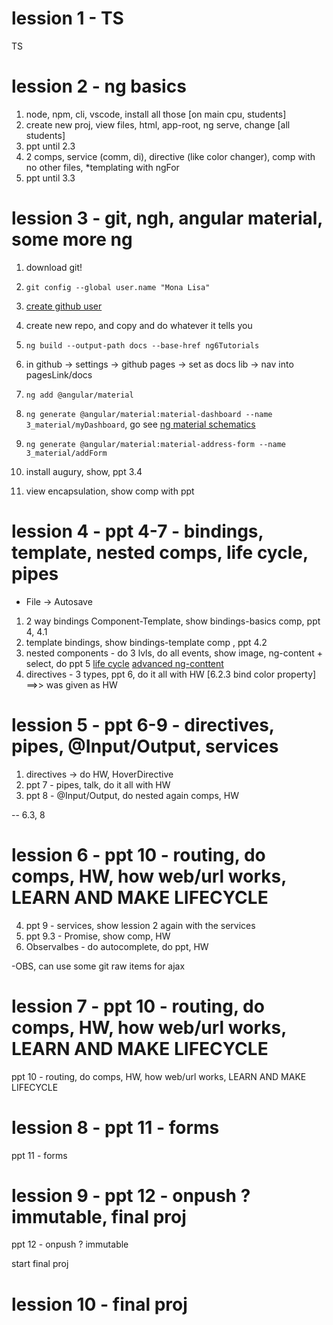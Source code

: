 # lession 1 - TS

TS

# lession 2 - ng basics

1. node, npm, cli, vscode, install all those [on main cpu, students]
2. create new proj, view files, html, app-root, ng serve, change [all students]
3. ppt until 2.3
4. 2 comps, service (comm, di), directive (like color changer), comp with no other files, *templating with ngFor
5. ppt until 3.3

# lession 3 - git, ngh, angular material, some more ng

1. download git!
2. `git config --global user.name "Mona Lisa"`
3. [create github user](https://github.com/ "github")
4. create new repo, and copy and do whatever it tells you
5. `ng build --output-path docs --base-href ng6Tutorials`
6. in github -> settings -> github pages -> set as docs lib -> nav into pagesLink/docs
    
7. `ng add @angular/material`
8. `ng generate @angular/material:material-dashboard --name 3_material/myDashboard`, go see [ng material schematics](https://material.angular.io/guide/schematics)
9. `ng generate @angular/material:material-address-form --name 3_material/addForm`
10. install augury, show, ppt 3.4
11. view encapsulation, show comp with ppt

# lession 4 - ppt 4-7 - bindings, template, nested comps, life cycle, pipes

* File -> Autosave

1. 2 way bindings Component-Template, show bindings-basics comp, ppt 4, 4.1
2. template bindings, show bindings-template comp , ppt 4.2
3. nested components - do 3 lvls, do all events, show image, ng-content + select, do ppt 5
    [life cycle](https://i.stack.imgur.com/yzaYJ.png)
    [advanced ng-conttent](https://blog.angular-university.io/angular-ng-content/)
4. directives - 3 types, ppt 6, do it all with HW [6.2.3 bind color property]  ==>> was given as HW

# lession 5 - ppt 6-9 - directives, pipes, @Input/Output, services

1. directives -> do HW, HoverDirective
2. ppt 7 - pipes, talk, do it all with HW
3. ppt 8 - @Input/Output, do nested again comps, HW

-- 6.3, 8


# lession 6 - ppt 10 - routing, do comps, HW, how web/url works, LEARN AND MAKE LIFECYCLE

4. ppt 9 - services, show lession 2 again with the services
5. ppt 9.3 - Promise, show comp, HW
6. Observalbes - do autocomplete, do ppt, HW

-OBS, can use some git raw items for ajax

# lession 7 - ppt 10 - routing, do comps, HW, how web/url works, LEARN AND MAKE LIFECYCLE

ppt 10 - routing, do comps, HW, how web/url works, LEARN AND MAKE LIFECYCLE

# lession 8 - ppt 11 - forms

ppt 11 - forms

# lession 9 - ppt 12 - onpush ? immutable,  final proj

ppt 12 - onpush ? immutable

start  final proj

# lession 10 - final proj


